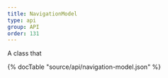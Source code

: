 ```yaml
---
title: NavigationModel
type: api
group: API
order: 131
---
```

A class that

{% docTable "source/api/navigation-model.json" %}


